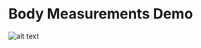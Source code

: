 # Body Measurements Demo

![alt text](https://raw.githubusercontent.com/GregWilson/react-native-apple-healthkit/master/examples/images/body_measurements_demo_screen.png "Body Measurements Demo App Screenshot")

